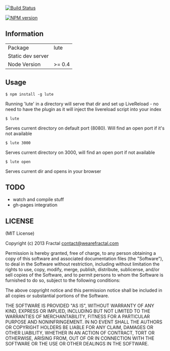[![Build Status](https://travis-ci.org/wearefractal/lute.png?branch=master)](https://travis-ci.org/wearefractal/lute)

[![NPM version](https://badge.fury.io/js/lute.png)](http://badge.fury.io/js/lute)

## Information

<table>
<tr> 
<td>Package</td><td>lute</td>
</tr>
<tr>
<td>Static dev server</td>
<td></td>
</tr>
<tr>
<td>Node Version</td>
<td>>= 0.4</td>
</tr>
</table>

## Usage

`$ npm install -g lute`

Running 'lute' in a directory will serve that dir and set up LiveReload - no need to have the plugin as it will inject the livereload script into your index

`$ lute`

Serves current directory on default port (8080).  Will find an open port if it's not available

`$ lute 3000`

Serves current directory on 3000, will find an open port if not available

`$ lute open`

Serves current dir and opens in your browser 

## TODO

- watch and compile stuff
- gh-pages integration

## LICENSE

(MIT License)

Copyright (c) 2013 Fractal <contact@wearefractal.com>

Permission is hereby granted, free of charge, to any person obtaining
a copy of this software and associated documentation files (the
"Software"), to deal in the Software without restriction, including
without limitation the rights to use, copy, modify, merge, publish,
distribute, sublicense, and/or sell copies of the Software, and to
permit persons to whom the Software is furnished to do so, subject to
the following conditions:

The above copyright notice and this permission notice shall be
included in all copies or substantial portions of the Software.

THE SOFTWARE IS PROVIDED "AS IS", WITHOUT WARRANTY OF ANY KIND,
EXPRESS OR IMPLIED, INCLUDING BUT NOT LIMITED TO THE WARRANTIES OF
MERCHANTABILITY, FITNESS FOR A PARTICULAR PURPOSE AND
NONINFRINGEMENT. IN NO EVENT SHALL THE AUTHORS OR COPYRIGHT HOLDERS BE
LIABLE FOR ANY CLAIM, DAMAGES OR OTHER LIABILITY, WHETHER IN AN ACTION
OF CONTRACT, TORT OR OTHERWISE, ARISING FROM, OUT OF OR IN CONNECTION
WITH THE SOFTWARE OR THE USE OR OTHER DEALINGS IN THE SOFTWARE.
